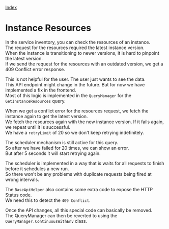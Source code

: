 [Index](./index.md)

# Instance Resources

In the service inventory, you can check the resources of an instance.  
The request for the resources required the latest instance version.  
When the instance is transitioning to newer versions, it is hard to pinpoint the latest version.  
If we send the request for the resources with an outdated version, we get a 409 Conflict error response.

This is not helpful for the user. The user just wants to see the data.  
This API endpoint might change in the future. But for now we have implemented a fix in the frontend.  
Most of this logic is implemented in the `QueryManager` for the `GetInstanceResources` query.

When we get a conflict error for the resources request, we fetch the instance again to get the latest version.  
We fetch the resources again with the new instance version. If it fails again, we repeat until it is successful.  
We have a `retryLimit` of 20 so we don't keep retrying indefinitely.

The scheduler mechanism is still active for this query.  
So after we have failed for 20 times, we can show an error.  
But after 5 seconds it will start retrying again.

The scheduler is implemented in a way that is waits for all requests to finish before it schedules a new run.  
So there won't be any problems with duplicate requests being fired at wrong intervals.

The `BaseApiHelper` also contains some extra code to expose the HTTP Status code.  
We need this to detect the `409 Conflict`.

Once the API changes, all this special code can basically be removed.  
The QueryManager can then be reverted to using the `QueryManager.ContinuousWithEnv` class.
